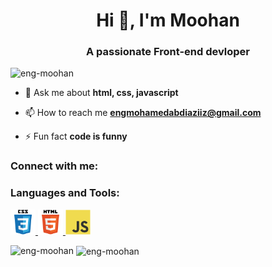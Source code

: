 <h1 align="center">Hi 👋, I'm Moohan</h1>
<h3 align="center">A passionate Front-end devloper</h3>

<p align="left"> <img src="https://komarev.com/ghpvc/?username=eng-moohan&label=Profile%20views&color=0e75b6&style=flat" alt="eng-moohan" /> </p>

- 💬 Ask me about **html, css, javascript**

- 📫 How to reach me **engmohamedabdiaziiz@gmail.com**

- ⚡ Fun fact **code is funny**

<h3 align="left">Connect with me:</h3>
<p align="left">
</p>

<h3 align="left">Languages and Tools:</h3>
<p align="left"> <a href="https://www.w3schools.com/css/" target="_blank" rel="noreferrer"> <img src="https://raw.githubusercontent.com/devicons/devicon/master/icons/css3/css3-original-wordmark.svg" alt="css3" width="40" height="40"/> </a> <a href="https://www.w3.org/html/" target="_blank" rel="noreferrer"> <img src="https://raw.githubusercontent.com/devicons/devicon/master/icons/html5/html5-original-wordmark.svg" alt="html5" width="40" height="40"/> </a> <a href="https://developer.mozilla.org/en-US/docs/Web/JavaScript" target="_blank" rel="noreferrer"> <img src="https://raw.githubusercontent.com/devicons/devicon/master/icons/javascript/javascript-original.svg" alt="javascript" width="40" height="40"/> </a> </p>

<p><img align="left" src="https://github-readme-stats.vercel.app/api/top-langs?username=eng-moohan&show_icons=true&locale=en&layout=compact" alt="eng-moohan" /></p>

<p>&nbsp;<img align="center" src="https://github-readme-stats.vercel.app/api?username=eng-moohan&show_icons=true&locale=en" alt="eng-moohan" /></p>
